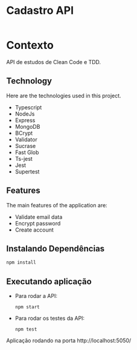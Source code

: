 # Cadastro API

![]()

# Contexto
API de estudos de Clean Code e TDD.

## Technology 

Here are the technologies used in this project.

* Typescript
* NodeJs
* Express
* MongoDB
* BCrypt
* Validator
* Sucrase
* Fast Glob
* Ts-jest
* Jest
* Supertest

## Features

The main features of the application are:
 - Validate email data
 - Encrypt password
 - Create account

## Instalando Dependências

```bash
npm install
``` 

## Executando aplicação

* Para rodar a API:

  ```
  npm start
  ```

* Para rodar os testes da API:

  ```
  npm test
  ```

Aplicação rodando na porta http://localhost:5050/